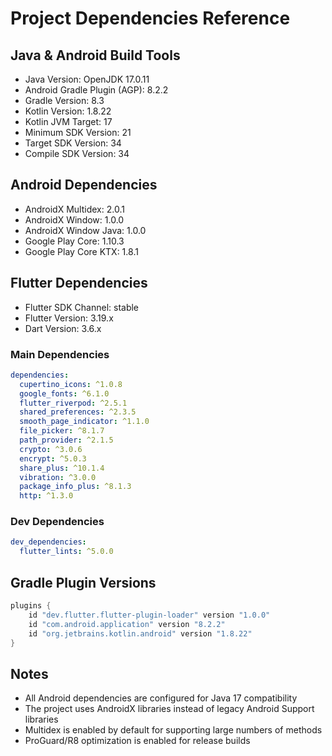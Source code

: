 # Project Dependencies Reference

## Java & Android Build Tools

- Java Version: OpenJDK 17.0.11
- Android Gradle Plugin (AGP): 8.2.2
- Gradle Version: 8.3
- Kotlin Version: 1.8.22
- Kotlin JVM Target: 17
- Minimum SDK Version: 21
- Target SDK Version: 34
- Compile SDK Version: 34

## Android Dependencies

- AndroidX Multidex: 2.0.1
- AndroidX Window: 1.0.0
- AndroidX Window Java: 1.0.0
- Google Play Core: 1.10.3
- Google Play Core KTX: 1.8.1

## Flutter Dependencies

- Flutter SDK Channel: stable
- Flutter Version: 3.19.x
- Dart Version: 3.6.x

### Main Dependencies

```yaml
dependencies:
  cupertino_icons: ^1.0.8
  google_fonts: ^6.1.0
  flutter_riverpod: ^2.5.1
  shared_preferences: ^2.3.5
  smooth_page_indicator: ^1.1.0
  file_picker: ^8.1.7
  path_provider: ^2.1.5
  crypto: ^3.0.6
  encrypt: ^5.0.3
  share_plus: ^10.1.4
  vibration: ^3.0.0
  package_info_plus: ^8.1.3
  http: ^1.3.0
```

### Dev Dependencies

```yaml
dev_dependencies:
  flutter_lints: ^5.0.0
```

## Gradle Plugin Versions

```groovy
plugins {
    id "dev.flutter.flutter-plugin-loader" version "1.0.0"
    id "com.android.application" version "8.2.2"
    id "org.jetbrains.kotlin.android" version "1.8.22"
}
```

## Notes

- All Android dependencies are configured for Java 17 compatibility
- The project uses AndroidX libraries instead of legacy Android Support libraries
- Multidex is enabled by default for supporting large numbers of methods
- ProGuard/R8 optimization is enabled for release builds